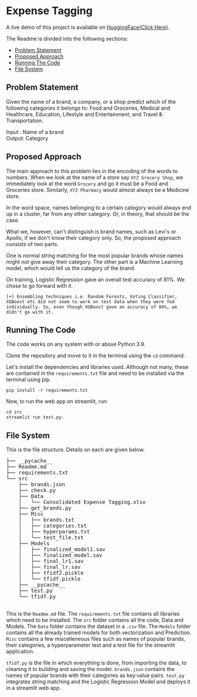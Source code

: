 # Expense Tagging

A live demo of this project is available on [HuggingFace(Click Here)](https://huggingface.co/spaces/nirmalya8/expense_tagging).

The Readme is divided into the following sections: <ul>
    <li> [Problem Statement](#problem-statement) </li>
    <li> [Proposed Approach](#proposed-approach) </li>
    <li> [Running The Code](#running-the-code) </li>
    <li> [File System](#file-system)</li>

</ul>

## Problem Statement
Given the name of a brand, a company, or a shop predict which of the following categories it belongs to: Food and Groceries, Medical and Healthcare, Education, Lifestyle and Entertainment, and Travel & Transportation.

Input : Name of a brand  
Output: Category

## Proposed Approach

The main approach to this problem lies in the encoding of the words to numbers. When we look at the name of a store say `XYZ Grocery Shop`, we immediately look at the word `Grocery` and go it must be a Food and Groceries store. Similarly, `XYZ Pharmacy` would almost always be a Medicine store. 

In the word space, names belonging to a certain category would always end up in a cluster, far from any other category. Or, in theory, that should be the case.

What we, however, can't distinguish is brand names, such as Levi's or Apollo, if we don't know their category only. So, the proposed approach consists of two parts.

One is normal string matching for the most popular brands whose names might not give away their category. The other part is a Machine Learning model, which would tell us the category of the brand.

On training, Logistic Regression gave an overall test accuracy of 81%. We chose to go forward with it. 

``` [+] Ensembling techniques i.e. Random Forests, Voting Classifier, XGBoost etc did not seem to work on test data when they were fed individually. So, even though XGBoost gave an accuracy of 84%, we didn't go with it. ```


## Running The Code
The code works on any system with or above Python 3.9.

Clone the repository and move to it in the terminal using the `cd` command.

Let's install the dependencies and libraries used. Although not many, these are contained in the `requirements.txt` file and need to be installed via the terminal using pip.

```
pip install -r requirements.txt
```

Now, to run the web app on streamlit, run:
```
cd src
streamlit run test.py
```
## File System

This is the file structure. Details on each are given below.
<pre>
├── __pycache__  
├── Readme.md  
├── requirements.txt  
└── src  
    ├── brands.json  
    ├── check.py  
    ├── Data  
    │   └── Consolidated Expense Tagging.xlsx  
    ├── get_brands.py  
    ├── Misc  
    │   ├── brands.txt  
    │   ├── categories.txt  
    │   ├── hyperparams.txt 
    │   └── test_file.txt 
    ├── Models 
    │   ├── finalized_model1.sav 
    │   ├── finalized_model.sav 
    │   ├── final_lr1.sav 
    │   ├── final_lr.sav 
    │   ├── tfidf2.pickle 
    │   └── tfidf.pickle 
    ├── __pycache__ 
    ├── test.py
    └── tfidf.py
    </pre>
This is the `Readme.md` file. The `requirements.txt` file contains all libraries which need to be installed. The `src` folder contains all the code, Data and Models. The `Data` folder contains the dataset in a `.csv` file. The `Models` folder contains all the already trained models for both vectorization and Prediction. `Misc` contains a few miscelleneous files such as names of popular brands, their categories, a hyperparameter test and a test file for the streamlit application.

`tfidf.py` is the file in which everything is done, from importing the data, to cleaning it to building and saving the model. `brands.json` contains the names of popular brands with their categories as key:value pairs. `test.py` integrates string matching and the Logistic Regression Model and deploys it in a streamlit web app. 
